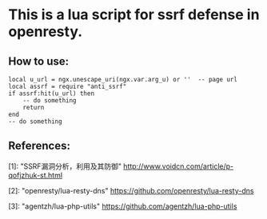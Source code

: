 This is a lua script for ssrf defense in openresty.
===

How to use:
---

```
local u_url = ngx.unescape_uri(ngx.var.arg_u) or ''  -- page url
local assrf = require "anti_ssrf"
if assrf:hit(u_url) then
    -- do something
    return
end
-- do something
```

References:
---

[1]: "SSRF漏洞分析，利用及其防御" http://www.voidcn.com/article/p-qofjzhuk-st.html

[2]: "openresty/lua-resty-dns" https://github.com/openresty/lua-resty-dns

[3]: "agentzh/lua-php-utils" https://github.com/agentzh/lua-php-utils
